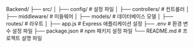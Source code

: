 Backend/
├── src/
│   ├── config/                 # 설정 파일
│   ├── controllers/            # 컨트롤러
│   ├── middleware/             # 미들웨어
│   ├── models/                 # 데이터베이스 모델
│   ├── routes/                 # 라우트
│   ├── app.js                  # Express 애플리케이션 설정
├── .env                        # 환경 변수 설정 파일
├── package.json                # npm 패키지 설정 파일
└── README.md                   # 프로젝트 설명 파일